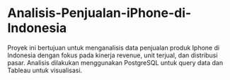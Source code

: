 # Analisis-Penjualan-iPhone-di-Indonesia
Proyek ini bertujuan untuk menganalisis data penjualan produk Iphone di Indonesia dengan fokus pada kinerja revenue, unit terjual, dan distribusi pasar. Analisis dilakukan menggunakan PostgreSQL untuk query data dan Tableau untuk visualisasi.
